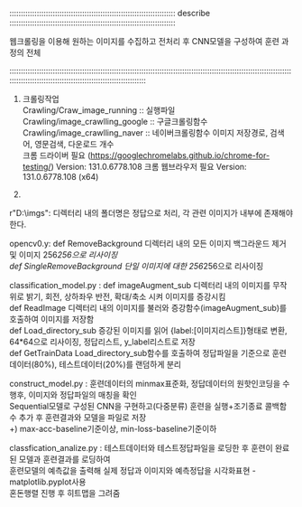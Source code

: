 ::::::::::::::::::::::::::::::::::::::::::::::::::::::::::::::::::::::::: describe :::::::::::::::::::::::::::::::::::::::::::::::::::::::::::::::::::::::::    

웹크롤링을 이용해 원하는 이미지를 수집하고 전처리 후 CNN모델을 구성하여 훈련 과정의 전체            
    
:::::::::::::::::::::::::::::::::::::::::::::::::::::::::::::::::::::::::::::::::::::::::::::::::::::::::::::::::::::::::::::::::::::::::::::::::::::::::::::::::::::::::::::::::::::::: 
1. 크롤링작업    
 Crawling/Craw_image_running :: 실행파일    
 Crawling/image_crawlling_google :: 구글크롤링함수 
 Crawling/image_crawlling_naver :: 네이버크롤링함수 
    이미지 저장경로, 검색어, 영문검색, 다운로드 개수    
    크롬 드라이버 필요 (https://googlechromelabs.github.io/chrome-for-testing/) Version: 131.0.6778.108 
    크롬 웹브라우저 필요 Version: 131.0.6778.108 (x64)   
    
2. 

r"D:\imgs": 디렉터리 내의 폴더명은 정답으로 처리, 각 관련 이미지가 내부에 존재해야 한다.           

opencv0.y: def RemoveBackground 디렉터리 내의 모든 이미지 백그라운드 제거 및 이미지 256*256으로 리사이징           
           def SingleRemoveBackground 단일 이미지에 대한 256*256으로 리사이징           

classification_model.py : def imageAugment_sub 디렉터리 내의 이미지를 무작위로 밝기, 회전, 상하좌우 반전, 확대/축소 시켜 이미지를 증강시킴                      
                          def ReadImage 디렉터리 내의 이미지를 불러와 증강함수(imageAugment_sub)를 호출하여 이미지를 저장함           
                          def Load_directory_sub 증강된 이미지를 읽어 {label:[이미지리스트]}형태로 변환, 64*64으로 리사이징, 정답리스트, y_label리스트로 저장           
                          def GetTrainData Load_directory_sub함수를 호출하여 정답파일을 기준으로 훈련데이터(80%), 테스트데이터(20%)를 랜덤하게 분리           
                       
construct_model.py : 훈련데이터의 minmax표준화, 정답데이터의 원핫인코딩을 수행후, 이미지와 정답파일의 매칭을 확인           
                     Sequential모델로 구성된 CNN을 구현하고(다중분류) 훈련을 실행+조기종료 콜백함수 추가 후 훈련결과와 모델을 파일로 저장           
                    +) max-acc-baseline기준이상, min-loss-baseline기준이하           

classfication_analize.py : 테스트데이터와 테스트정답파일을 로딩한 후 훈련이 완료된 모델과 훈련결과를 로딩하여           
                           훈련모델의 예측값을 출력해 실제 정답과 이미지와 예측정답을 시각화표현 -matplotlib.pyplot사용           
                           혼돈행렬 진행 후 히트맵을 그려줌           
